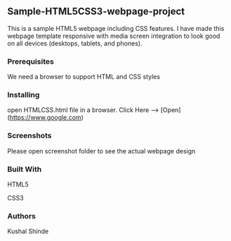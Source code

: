 ## Sample-HTML5CSS3-webpage-project

This is a sample HTML5 webpage including CSS features. I have made this webpage template responsive with media screen integration to look good on all devices (desktops, tablets, and phones).


### Prerequisites

We need a browser to support HTML and CSS styles

### Installing

open HTMLCSS.html file in a browser. Click Here -->  [Open] (https://www.google.com)

### Screenshots

Please open screenshot folder to see the actual webpage design 

### Built With

HTML5

CSS3

### Authors

Kushal Shinde
